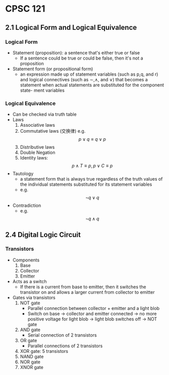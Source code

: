 # CPSC 121

## 2.1 Logical Form and Logical Equivalence
### Logical Form
- Statement (proposition): a sentence that's either true or false
	- If a sentence could be true or could be false, then it's not a proposition
- Statement form (or propositional form) 
	- an expression made up of statement variables (such as p,q, and r) and logical connectives (such as ∼,∧, and ∨) that becomes a statement when actual statements are substituted for the component state- ment variables


### Logical Equivalence
- Can be checked via truth table
- Laws
	1. Associative laws 
	1. Commutative laws (交换律) e.g. $$ p \vee q \equiv q \vee p $$
	1. Distributive laws
	1. Double Negation
	1. Identity laws: $$ p \wedge T \equiv p, p \vee C \equiv p $$
- Tautology
	- a statement form that is always true regardless of the truth values of the individual statements substituted for its statement variables
	- e.g. $$ \neg q \vee q $$
- Contradiction
	- e.g. $$ \neg q \wedge q $$

## 2.4 Digital Logic Circuit

### Transistors
- Components
	1. Base
	1. Collector
	1. Emitter
- Acts as a switch
	- If there is a current from base to emitter, then it switches the transistor on and allows a larger current from collector to emitter
- Gates via transistors
	1. NOT gate
		- Parallel connection between collector + emitter and a light blob
		- Switch on base -> collector and emitter connected -> no more positive voltage for light blob -> light blob switches off -> NOT gate
	1. AND gate
		- Serial connection of 2 transistors
	1. OR gate
		- Parallel connections of 2 transistors
	1. XOR gate: 5 transistors
	1. NAND gate
	1. NOR gate
	1. XNOR gate

